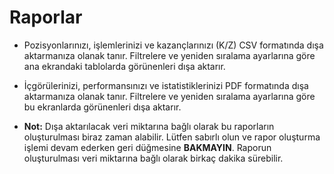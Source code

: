 # **Raporlar**

- Pozisyonlarınızı, işlemlerinizi ve kazançlarınızı (K/Z) CSV formatında dışa aktarmanıza olanak tanır. Filtrelere ve yeniden sıralama ayarlarına göre ana ekrandaki tablolarda görünenleri dışa aktarır.
- İçgörülerinizi, performansınızı ve istatistiklerinizi PDF formatında dışa aktarmanıza olanak tanır. Filtrelere ve yeniden sıralama ayarlarına göre bu ekranlarda görünenleri dışa aktarır.

- **Not:** Dışa aktarılacak veri miktarına bağlı olarak bu raporların oluşturulması biraz zaman alabilir. Lütfen sabırlı olun ve rapor oluşturma işlemi devam ederken geri düğmesine **BAKMAYIN**.
Raporun oluşturulması veri miktarına bağlı olarak birkaç dakika sürebilir.
